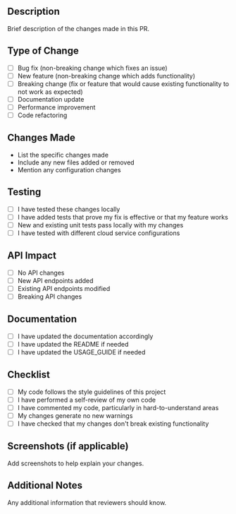 ## Description
Brief description of the changes made in this PR.

## Type of Change
- [ ] Bug fix (non-breaking change which fixes an issue)
- [ ] New feature (non-breaking change which adds functionality)
- [ ] Breaking change (fix or feature that would cause existing functionality to not work as expected)
- [ ] Documentation update
- [ ] Performance improvement
- [ ] Code refactoring

## Changes Made
- List the specific changes made
- Include any new files added or removed
- Mention any configuration changes

## Testing
- [ ] I have tested these changes locally
- [ ] I have added tests that prove my fix is effective or that my feature works
- [ ] New and existing unit tests pass locally with my changes
- [ ] I have tested with different cloud service configurations

## API Impact
- [ ] No API changes
- [ ] New API endpoints added
- [ ] Existing API endpoints modified
- [ ] Breaking API changes

## Documentation
- [ ] I have updated the documentation accordingly
- [ ] I have updated the README if needed
- [ ] I have updated the USAGE_GUIDE if needed

## Checklist
- [ ] My code follows the style guidelines of this project
- [ ] I have performed a self-review of my own code
- [ ] I have commented my code, particularly in hard-to-understand areas
- [ ] My changes generate no new warnings
- [ ] I have checked that my changes don't break existing functionality

## Screenshots (if applicable)
Add screenshots to help explain your changes.

## Additional Notes
Any additional information that reviewers should know. 
